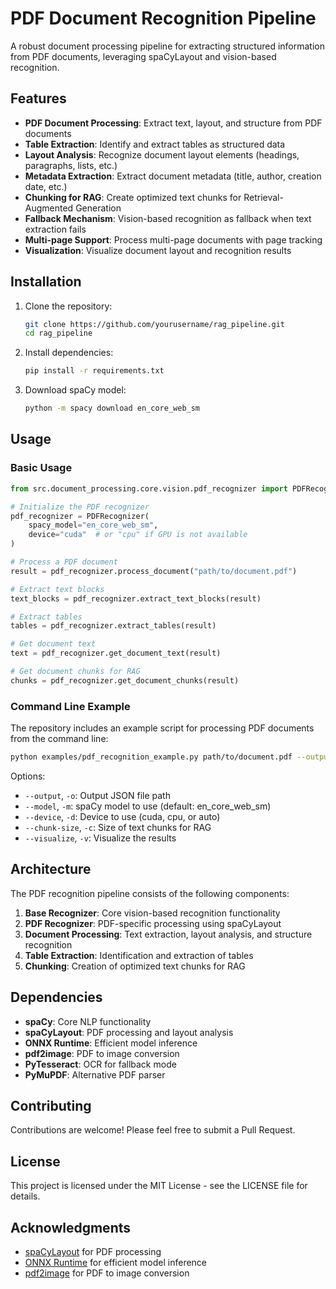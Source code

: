 # PDF Document Recognition Pipeline

A robust document processing pipeline for extracting structured information from PDF documents, leveraging spaCyLayout and vision-based recognition.

## Features

- **PDF Document Processing**: Extract text, layout, and structure from PDF documents
- **Table Extraction**: Identify and extract tables as structured data
- **Layout Analysis**: Recognize document layout elements (headings, paragraphs, lists, etc.)
- **Metadata Extraction**: Extract document metadata (title, author, creation date, etc.)
- **Chunking for RAG**: Create optimized text chunks for Retrieval-Augmented Generation
- **Fallback Mechanism**: Vision-based recognition as fallback when text extraction fails
- **Multi-page Support**: Process multi-page documents with page tracking
- **Visualization**: Visualize document layout and recognition results

## Installation

1. Clone the repository:
   ```bash
   git clone https://github.com/yourusername/rag_pipeline.git
   cd rag_pipeline
   ```

2. Install dependencies:
   ```bash
   pip install -r requirements.txt
   ```

3. Download spaCy model:
   ```bash
   python -m spacy download en_core_web_sm
   ```

## Usage

### Basic Usage

```python
from src.document_processing.core.vision.pdf_recognizer import PDFRecognizer

# Initialize the PDF recognizer
pdf_recognizer = PDFRecognizer(
    spacy_model="en_core_web_sm",
    device="cuda"  # or "cpu" if GPU is not available
)

# Process a PDF document
result = pdf_recognizer.process_document("path/to/document.pdf")

# Extract text blocks
text_blocks = pdf_recognizer.extract_text_blocks(result)

# Extract tables
tables = pdf_recognizer.extract_tables(result)

# Get document text
text = pdf_recognizer.get_document_text(result)

# Get document chunks for RAG
chunks = pdf_recognizer.get_document_chunks(result)
```

### Command Line Example

The repository includes an example script for processing PDF documents from the command line:

```bash
python examples/pdf_recognition_example.py path/to/document.pdf --output results.json --visualize
```

Options:
- `--output`, `-o`: Output JSON file path
- `--model`, `-m`: spaCy model to use (default: en_core_web_sm)
- `--device`, `-d`: Device to use (cuda, cpu, or auto)
- `--chunk-size`, `-c`: Size of text chunks for RAG
- `--visualize`, `-v`: Visualize the results

## Architecture

The PDF recognition pipeline consists of the following components:

1. **Base Recognizer**: Core vision-based recognition functionality
2. **PDF Recognizer**: PDF-specific processing using spaCyLayout
3. **Document Processing**: Text extraction, layout analysis, and structure recognition
4. **Table Extraction**: Identification and extraction of tables
5. **Chunking**: Creation of optimized text chunks for RAG

## Dependencies

- **spaCy**: Core NLP functionality
- **spaCyLayout**: PDF processing and layout analysis
- **ONNX Runtime**: Efficient model inference
- **pdf2image**: PDF to image conversion
- **PyTesseract**: OCR for fallback mode
- **PyMuPDF**: Alternative PDF parser

## Contributing

Contributions are welcome! Please feel free to submit a Pull Request.

## License

This project is licensed under the MIT License - see the LICENSE file for details.

## Acknowledgments

- [spaCyLayout](https://github.com/explosion/spacy-layout) for PDF processing
- [ONNX Runtime](https://onnxruntime.ai/) for efficient model inference
- [pdf2image](https://github.com/Belval/pdf2image) for PDF to image conversion 